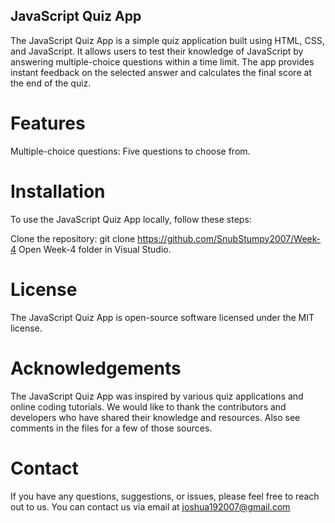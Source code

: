 ## JavaScript Quiz App
The JavaScript Quiz App is a simple quiz application built using HTML, CSS, and JavaScript. It allows users to test their knowledge of JavaScript by answering multiple-choice questions within a time limit. The app provides instant feedback on the selected answer and calculates the final score at the end of the quiz.

# Features
Multiple-choice questions: Five questions to choose from.

# Installation
To use the JavaScript Quiz App locally, follow these steps:

Clone the repository: git clone https://github.com/SnubStumpy2007/Week-4
Open Week-4 folder in Visual Studio.

# License
The JavaScript Quiz App is open-source software licensed under the MIT license.

# Acknowledgements
The JavaScript Quiz App was inspired by various quiz applications and online coding tutorials. We would like to thank the contributors and developers who have shared their knowledge and resources.  Also see comments in the files for a few of those sources.

# Contact
If you have any questions, suggestions, or issues, please feel free to reach out to us. You can contact us via email at joshua192007@gmail.com

